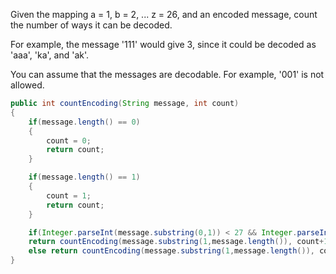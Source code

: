 Given the mapping a = 1, b = 2, ... z = 26, and an encoded message, count the
number of ways it can be decoded.

For example, the message '111' would give 3, since it could be decoded as 'aaa',
'ka', and 'ak'.

You can assume that the messages are decodable. For example, '001' is not
allowed.

```java
public int countEncoding(String message, int count)
{
    if(message.length() == 0)
    {
        count = 0;
        return count;
    } 

    if(message.length() == 1)
    {
        count = 1;
        return count;
    } 

    if(Integer.parseInt(message.substring(0,1)) < 27 && Integer.parseInt(message.substring(0,1)) >= 0)
    return countEncoding(message.substring(1,message.length()), count+1) + countEncoding(message.substring(2,message.length()), count+1);
    else return countEncoding(message.substring(1,message.length()), count+1);
}
```
